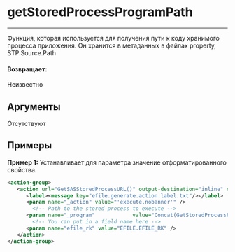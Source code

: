 # getStoredProcessProgramPath

---

Функция, которая используется для получения пути к коду хранимого процесса приложения.
Он хранится в метаданных в файлах property, STP.Source.Path

#### Возвращает:

Неизвестно

## Аргументы

Отсутствуют

## Примеры

**Пример 1:** Устанавливает для параметра значение отформатированного свойства.
```xml
<action-group>
   <action url="GetSASStoredProcessURL()" output-destination="inline" content-type="application/x-form-url-encoded">
      <label><message key="efile.generate.action.label.txt"/></label>
      <param name="_action" value="'execute,nobanner'" />
        <!-- Path to the stored process to execute -->
      <param name="_program"            value="Concat(GetStoredProcessProgramPath(), '/ecmrr_efile')" />
        <!-- You can put in a field name here -->
      <param name="efile_rk" value="EFILE.EFILE_RK" />
   </action>
</action-group>
```

